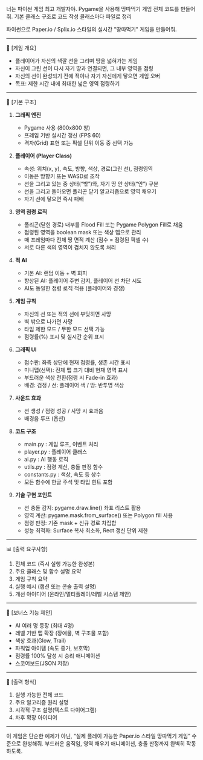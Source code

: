 너는 파이썬 게임 최고 개발자야.
Pygame을 사용해 땅따먹기 게임 전체 코드를 만들어줘.
기본 클래스 구조로 코드 작성
클래스마다 파일로 정리

파이썬으로 Paper.io / Splix.io 스타일의 실시간 "땅따먹기" 게임을 만들어줘.

-----------------------------------------
🎯 [게임 개요]
- 플레이어가 자신의 색깔 선을 그리며 땅을 넓혀가는 게임
- 자신이 그린 선이 다시 자기 땅과 연결되면, 그 내부 영역을 점령
- 자신의 선이 완성되기 전에 적이나 자기 자신에게 닿으면 게임 오버
- 목표: 제한 시간 내에 최대한 넓은 영역 점령하기
-----------------------------------------

🧩 [기본 구조]
1. **그래픽 엔진**
   - Pygame 사용 (800x800 창)
   - 프레임 기반 실시간 갱신 (FPS 60)
   - 격자(Grid) 표현 또는 픽셀 단위 이동 중 선택 가능

2. **플레이어 (Player Class)**
   - 속성: 위치(x, y), 속도, 방향, 색상, 경로(그린 선), 점령영역
   - 이동은 방향키 또는 WASD로 조작
   - 선을 그리고 있는 중 상태(“밖”)와, 자기 땅 안 상태(“안”) 구분
   - 선을 그리고 돌아오면 폴리곤 닫기 알고리즘으로 영역 채우기
   - 자기 선에 닿으면 즉시 패배

3. **영역 점령 로직**
   - 폴리곤(닫힌 경로) 내부를 Flood Fill 또는 Pygame Polygon Fill로 채움
   - 점령된 영역을 boolean mask 또는 색상 맵으로 관리
   - 매 프레임마다 전체 땅 면적 계산 (점수 = 점령된 픽셀 수)
   - 서로 다른 색의 영역이 겹치지 않도록 처리

4. **적 AI**
   - 기본 AI: 랜덤 이동 + 벽 회피
   - 향상된 AI: 플레이어 주변 감지, 플레이어 선 차단 시도
   - AI도 동일한 점령 로직 적용 (플레이어와 경쟁)

5. **게임 규칙**
   - 자신의 선 또는 적의 선에 부딪히면 사망
   - 벽 밖으로 나가면 사망
   - 타임 제한 모드 / 무한 모드 선택 가능
   - 점령률(%) 표시 및 실시간 순위 표시

6. **그래픽 UI**
   - 점수판: 좌측 상단에 현재 점령률, 생존 시간 표시
   - 미니맵(선택): 전체 맵 크기 대비 현재 영역 표시
   - 부드러운 색상 전환(점령 시 Fade-in 효과)
   - 배경: 검정 / 선: 플레이어 색 / 땅: 반투명 색상

7. **사운드 효과**
   - 선 생성 / 점령 성공 / 사망 시 효과음
   - 배경음 루프 (옵션)

8. **코드 구조**
   - main.py : 게임 루프, 이벤트 처리
   - player.py : 플레이어 클래스
   - ai.py : AI 행동 로직
   - utils.py : 점령 계산, 충돌 판정 함수
   - constants.py : 색상, 속도 등 상수
   - 모든 함수에 한글 주석 및 타입 힌트 포함

9. **기술 구현 포인트**
   - 선 충돌 감지: pygame.draw.line() 좌표 리스트 활용
   - 영역 계산: pygame.mask.from_surface() 또는 Polygon fill 사용
   - 점령 판정: 기존 mask + 신규 경로 차집합
   - 성능 최적화: Surface 복사 최소화, Rect 갱신 단위 제한

-----------------------------------------
📊 [출력 요구사항]
1. 전체 코드 (즉시 실행 가능한 완성본)
2. 주요 클래스 및 함수 설명 요약
3. 게임 규칙 요약
4. 실행 예시 (캡션 또는 콘솔 출력 설명)
5. 개선 아이디어 (온라인/멀티플레이/레벨 시스템 제안)

-----------------------------------------
🚀 [보너스 기능 제안]
- AI 여러 명 등장 (최대 4명)
- 레벨 기반 맵 확장 (장애물, 벽 구조물 포함)
- 색상 효과(Glow, Trail)
- 파워업 아이템 (속도 증가, 보호막)
- 점령률 100% 달성 시 승리 애니메이션
- 스코어보드(JSON 저장)

-----------------------------------------
📘 [출력 형식]
1. 실행 가능한 전체 코드
2. 주요 알고리즘 원리 설명
3. 시각적 구조 설명(텍스트 다이어그램)
4. 차후 확장 아이디어
-----------------------------------------

이 게임은 단순한 예제가 아닌,
“실제 플레이 가능한 Paper.io 스타일 땅따먹기 게임” 수준으로 완성해줘.
부드러운 움직임, 영역 채우기 애니메이션, 충돌 판정까지 완벽히 작동하도록.
